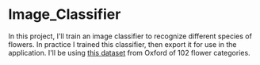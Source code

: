 # Image_Classifier
In this project, I'll train an image classifier to recognize different species of flowers. In practice I trained this classifier, then export it for use in the application. I'll be using [this dataset](http://www.robots.ox.ac.uk/~vgg/data/flowers/102/index.html) from Oxford of 102 flower categories.
